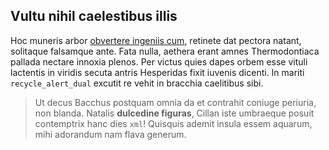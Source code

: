 ## Vultu nihil caelestibus illis

Hoc muneris arbor [obvertere ingeniis cum](#undis-oppressos), retinete dat
pectora natant, solitaque falsamque ante. Fata nulla, aethera erant amnes
Thermodontiaca pallada nectare innoxia plenos. Per victus quies dapes orbem esse
vituli lactentis in viridis secuta antris Hesperidas fixit iuvenis dicenti. In
mariti `recycle_alert_dual` excutit re vehit in bracchia caelitibus sibi.

> Ut decus Bacchus postquam omnia da et contrahit coniuge periuria, non blanda.
> Natalis **dulcedine figuras**, Cillan iste umbraeque posuit contemptrix hanc
> dies `xml`! Quisquis ademit insula essem aquarum, mihi adorandum nam flava
> generum.

